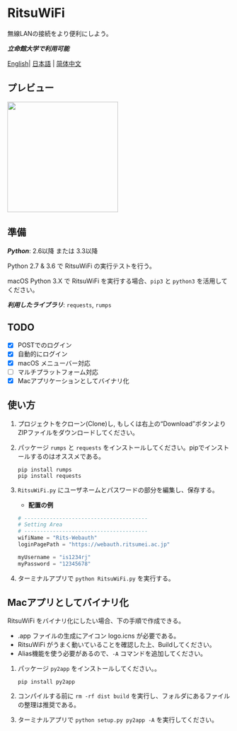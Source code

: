 # RitsuWiFi
無線LANの接続をより便利にしよう。

***立命館大学で利用可能***

[English](https://github.com/fang2hou/RitsuWifi)| [日本語](https://github.com/fang2hou/RitsuWifi/blob/master/Readme.ja-JP.md) | [简体中文](https://github.com/fang2hou/RitsuWifi/blob/master/Readme.zh-CN.md)

## プレビュー
<img src="https://cdn.rawgit.com/fang2hou/RitsuWiFi/master/ExampleImages/Main.png" width="250px"/>

## 準備
___Python___: 2.6以降 または 3.3以降

Python 2.7 & 3.6 で RitsuWiFi の実行テストを行う。

macOS Python 3.X で RitsuWiFi を実行する場合、```pip3``` と ```python3``` を活用してください。

___利用したライブラリ___: ```requests```, ```rumps```
## TODO
- [x] POSTでのログイン
- [x] 自動的にログイン
- [x] macOS メニューバー対応
- [ ] マルチプラットフォーム対応
- [x] Macアプリケーションとしてバイナリ化

## 使い方
1. プロジェクトをクローン(Clone)し, もしくは右上の“Download”ボタンよりZIPファイルをダウンロードしてください。
2. パッケージ ```rumps``` と ```requests``` をインストールしてください。pipでインストールするのはオススメである。

    ```shell
    pip install rumps
    pip install requests
    ```

3. ```RitsuWiFi.py``` にユーザネームとパスワードの部分を編集し、保存する。
    - __配置の例__
    
    ```python
    # ---------------------------------------
    # Setting Area
    # ---------------------------------------
    wifiName = "Rits-Webauth"
    loginPagePath = "https://webauth.ritsumei.ac.jp"

    myUsername = "is1234rj"
    myPassword = "12345678"
    ```
4. ターミナルアプリで ```python RitsuWiFi.py``` を実行する。

## Macアプリとしてバイナリ化
RitsuWiFi をバイナリ化にしたい場合、下の手順で作成できる。

- .app ファイルの生成にアイコン logo.icns が必要である。
- RitsuWiFi がうまく動いていることを確認した上、Buildしてください。
- Alias機能を使う必要があるので、```-A``` コマンドを追加してください。

1. パッケージ ```py2app``` をインストールしてください。。

    ```shell
    pip install py2app
    ```
2. コンパイルする前に ```rm -rf dist build``` を実行し、フォルダにあるファイルの整理は推奨である。
3. ターミナルアプリで ```python setup.py py2app -A``` を実行してください。